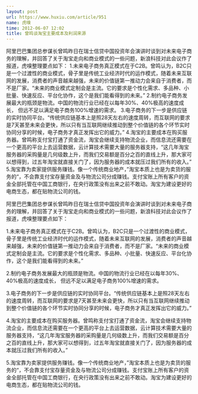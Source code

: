 ```yaml
---
layout: post
url: https://www.huxiu.com/article/951
name: 虎嗅
time: 2012-06-07 12:02
title: 曾鸣谈淘宝主要成本及利润来源
---
```

阿里巴巴集团总参谋长曾鸣昨日在瑞士信贷中国投资年会演讲时谈到对未来电子商务的理解，并回答了关于淘宝走向和商业模式的一些问题，新浪科技对此会议作了报道，虎嗅整理要点如下： 1.未来电子商务真正模式在于C2B。曾鸣认为，B2C只是一个过渡性的商业模式，骨子里是传统工业经济时代的运作模式，随着未来互联网的发展，消费者的声音越来越强，未来的价值链第一推动力会来自于消费者，而不是厂家。“未来的商业模式定制会是主流。它的要求是个性化需求、多品种、小批量、快速反应、平台化协作，这个是我们能看得到的未来。” 2.制约电子商务发展最大的瓶颈是物流。中国的物流行业已经在以每年30%、40%极高的速度成长， 但远不足以满足电子商务100%增速的需求。 3.电子商务的下一步是供应链的实时协同平台。“传统供应链基本上是照28天左右的速度周转，而互联网的要求是7天甚至未来会更快，所以只有当互联网继续推动到整个价值链的各个环节实时协同分享的时候，电子商务才真正发挥出它的威力。” 4.淘宝的主要成本在购买服务器。曾鸣称支付宝打通了资金流，淘宝会继续支持物流企业，而信息流还需要在一个更高的平台上去运营数据，云计算技术需要大量的服务器支持，“这几年淘宝服务器的采购量是几何级数上升，而我们交易额是百分之百的直线上升，那大家可以想得到，过五年淘宝就直接关门了，因为服务器的成本就压过我们所有的收入。” 5.淘宝靠为卖家提供服务赚钱。像一个传统商业地产，”淘宝本质上也是为卖货的服务的“，不会靠支付宝存量资金及与物流公司分成赚钱。支付宝账上所有客户的资金全部托管在中国工商银行，在央行政策没有出来之前不敢动。淘宝为建设更好的电商生态，都在贴物流公司的钱。

阿里巴巴集团总参谋长曾鸣昨日在瑞士信贷中国投资年会演讲时谈到对未来电子商务的理解，并回答了关于淘宝走向和商业模式的一些问题，新浪科技对此会议作了报道，虎嗅整理要点如下：

1.未来电子商务真正模式在于C2B。曾鸣认为，B2C只是一个过渡性的商业模式，骨子里是传统工业经济时代的运作模式，随着未来互联网的发展，消费者的声音越来越强，未来的价值链第一推动力会来自于消费者，而不是厂家。“未来的商业模式定制会是主流。它的要求是个性化需求、多品种、小批量、快速反应、平台化协作，这个是我们能看得到的未来。”

2.制约电子商务发展最大的瓶颈是物流。中国的物流行业已经在以每年30%、40%极高的速度成长， 但远不足以满足电子商务100%增速的需求。

3.电子商务的下一步是供应链的实时协同平台。“传统供应链基本上是照28天左右的速度周转，而互联网的要求是7天甚至未来会更快，所以只有当互联网继续推动到整个价值链的各个环节实时协同分享的时候，电子商务才真正发挥出它的威力。”

4.淘宝的主要成本在购买服务器。曾鸣称支付宝打通了资金流，淘宝会继续支持物流企业，而信息流还需要在一个更高的平台上去运营数据，云计算技术需要大量的服务器支持，“这几年淘宝服务器的采购量是几何级数上升，而我们交易额是百分之百的直线上升，那大家可以想得到，过五年淘宝就直接关门了，因为服务器的成本就压过我们所有的收入。”

5.淘宝靠为卖家提供服务赚钱。像一个传统商业地产，”淘宝本质上也是为卖货的服务的“，不会靠支付宝存量资金及与物流公司分成赚钱。支付宝账上所有客户的资金全部托管在中国工商银行，在央行政策没有出来之前不敢动。淘宝为建设更好的电商生态，都在贴物流公司的钱。

